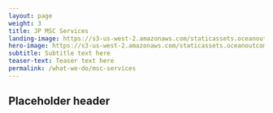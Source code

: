 ```yaml
---
layout: page 
weight: 3
title: JP MSC Services
landing-image: https://s3-us-west-2.amazonaws.com/staticassets.oceanoutcomes.org/rollover+images/japanese-fisheries-hover.jpg
hero-image: https://s3-us-west-2.amazonaws.com/staticassets.oceanoutcomes.org/hero+photos/japanese-whatisafip.jpg
subtitle: Subtitle text here
teaser-text: Teaser text here
permalink: /what-we-do/msc-services
---
```


<h2>Placeholder header</h2>
